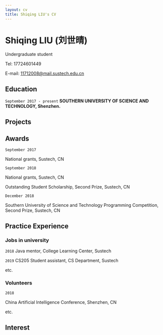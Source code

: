 ```yaml
---
layout: cv
title: Shiqing LIU's CV
---
```

# Shiqing LIU (刘世晴)


Undergraduate student

Tel: 17724601449

E-mail: 11712008@mail.sustech.edu.cn

## Education

`September 2017 - present`
__SOUTHERN UNIVERSITY OF SCIENCE AND TECHNOLOGY, Shenzhen.__

## Projects



## Awards

`September 2017`

National grants, Sustech, CN

`September 2018`

National grants, Sustech, CN

Outstanding Student Scholarship, Second Prize, Sustech, CN

`December 2018`

Southern University of Science and Technology Programming Competition, Second Prize, Sustech, CN

## Practice Experience

### Jobs in university

`2018` 
Java mentor, College Learning Center, Sustech

`2019`
CS205 Student assistant, CS Department, Sustech

etc. 

### Volunteers

`2018`

China Artificial Intelligence Conference, Shenzhen, CN

etc.

## Interest



<!-- ### Footer

Last updated: September 2019 -->
